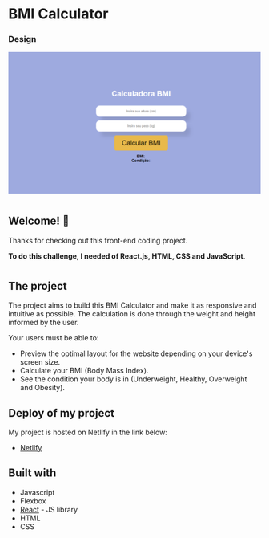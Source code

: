# BMI Calculator

### Design

![Design preview for the Project](./public/desktop.png)

#

## Welcome! 👋

Thanks for checking out this front-end coding project.

**To do this challenge, I needed of React.js, HTML, CSS and JavaScript**.

#

## The project

The project aims to build this BMI Calculator and make it as responsive and intuitive as possible. The calculation is done through the weight and height informed by the user.

Your users must be able to:

- Preview the optimal layout for the website depending on your device's screen size.
- Calculate your BMI (Body Mass Index).
- See the condition your body is in (Underweight, Healthy, Overweight and Obesity).

## Deploy of my project

My project is hosted on Netlify in the link below:

- [Netlify](https://bmi-calculator-lapisco.netlify.app/)

## Built with

- Javascript
- Flexbox
- [React](https://reactjs.org/) - JS library
- HTML
- CSS
